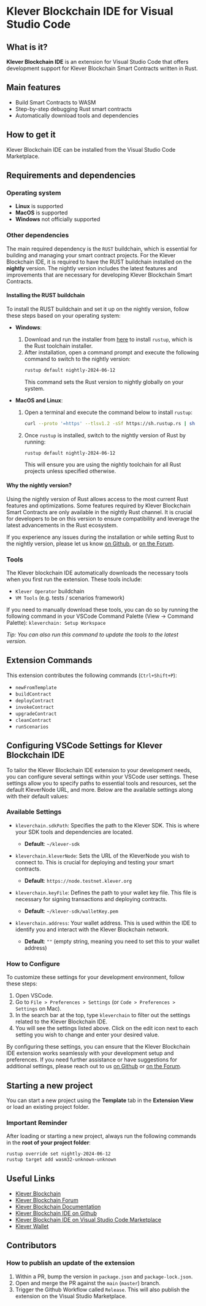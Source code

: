 # Klever Blockchain IDE for Visual Studio Code

<!-- ![Build Status](https://github.com/klever-io/kvm-ide-vscode/actions/workflows/build.yml/badge.svg) -->

## What is it?

**Klever Blockchain IDE** is an extension for Visual Studio Code that offers development support for Klever Blockchain Smart Contracts written in Rust.

## Main features

 - Build Smart Contracts to WASM
 - Step-by-step debugging Rust smart contracts
 - Automatically download tools and dependencies
 <!-- - Rust debugger support for managed types - see [the installation guide](#installing-the-rust-debugger-pretty-printer-script) -->

## How to get it

Klever Blockchain IDE can be installed from the Visual Studio Code Marketplace.

## Requirements and dependencies

### Operating system

 - **Linux** is supported
 - **MacOS** is supported
 - **Windows** not officially supported

### Other dependencies

The main required dependency is the `RUST` buildchain, which is essential for building and managing your smart contract projects. For the Klever Blockchain IDE, it is required to have the RUST buildchain installed on the **nightly** version. The nightly version includes the latest features and improvements that are necessary for developing Klever Blockchain Smart Contracts.

#### Installing the RUST buildchain

To install the RUST buildchain and set it up on the nightly version, follow these steps based on your operating system:

- **Windows**: 
  1. Download and run the installer from [here](https://www.rust-lang.org/pt-BR/tools/install) to install `rustup`, which is the Rust toolchain installer.
  2. After installation, open a command prompt and execute the following command to switch to the nightly version:
     ```bash
     rustup default nightly-2024-06-12
     ```
     This command sets the Rust version to nightly globally on your system.

- **MacOS and Linux**: 
  1. Open a terminal and execute the command below to install `rustup`:
     ```bash
     curl --proto '=https' --tlsv1.2 -sSf https://sh.rustup.rs | sh
     ```
  2. Once `rustup` is installed, switch to the nightly version of Rust by running:
     ```bash
     rustup default nightly-2024-06-12
     ```
     This will ensure you are using the nightly toolchain for all Rust projects unless specified otherwise.

#### Why the nightly version?

Using the nightly version of Rust allows access to the most current Rust features and optimizations. Some features required by Klever Blockchain Smart Contracts are only available in the nightly Rust channel. It is crucial for developers to be on this version to ensure compatibility and leverage the latest advancements in the Rust ecosystem.

If you experience any issues during the installation or while setting Rust to the nightly version, please let us know [on Github](https://github.com/klever-io/kvm-ide-vscode/issues), or [on the Forum](https://forum.klever.org/c/kleverchain/developers).


### Tools

The Klever blockchain IDE automatically downloads the necessary tools when you first run the extension. These tools include:

* `Klever Operator` buildchain
* `VM Tools` (e.g. tests / scenarios framework)

If you need to manually download these tools, you can do so by running the following command in your VSCode Command Palette (View -> Command Palette): `kleverchain: Setup Workspace`

_Tip: You can also run this command to update the tools to the latest version._


## Extension Commands

This extension contributes the following commands (`Ctrl+Shift+P`):

* `newFromTemplate`
* `buildContract`
* `deployContract`
* `invokeContract`
* `upgradeContract`
* `cleanContract`
* `runScenarios`


## Configuring VSCode Settings for Klever Blockchain IDE

To tailor the Klever Blockchain IDE extension to your development needs, you can configure several settings within your VSCode user settings. These settings allow you to specify paths to essential tools and resources, set the default KleverNode URL, and more. Below are the available settings along with their default values:

### Available Settings

- `kleverchain.sdkPath`: Specifies the path to the Klever SDK. This is where your SDK tools and dependencies are located.
  - **Default**: `~/klever-sdk`

- `kleverchain.kleverNode`: Sets the URL of the KleverNode you wish to connect to. This is crucial for deploying and testing your smart contracts.
  - **Default**: `https://node.testnet.klever.org`

- `kleverchain.keyFile`: Defines the path to your wallet key file. This file is necessary for signing transactions and deploying contracts.
  - **Default**: `~/klever-sdk/walletKey.pem`

- `kleverchain.address`: Your wallet address. This is used within the IDE to identify you and interact with the Klever Blockchain network.
  - **Default**: `""` (empty string, meaning you need to set this to your wallet address)

### How to Configure

To customize these settings for your development environment, follow these steps:

1. Open VSCode.
2. Go to `File > Preferences > Settings` (or `Code > Preferences > Settings` on Mac).
3. In the search bar at the top, type `kleverchain` to filter out the settings related to the Klever Blockchain IDE.
4. You will see the settings listed above. Click on the edit icon next to each setting you wish to change and enter your desired value.

By configuring these settings, you can ensure that the Klever Blockchain IDE extension works seamlessly with your development setup and preferences. If you need further assistance or have suggestions for additional settings, please reach out to us [on Github](https://github.com/klever-io/kvm-ide-vscode/issues) or [on the Forum](https://forum.klever.org/c/kleverchain/developers).


## Starting a new project

You can start a new project using the **Template** tab in the **Extension View** or load an existing project folder.

### **Important Reminder**
After loading or starting a new project, always run the following commands in the **root of your project folder**:

```bash
rustup override set nightly-2024-06-12
rustup target add wasm32-unknown-unknown
```

<!-- ## Installing the rust debugger pretty printer script

The rust debugger pretty printer script for LLDB allows proper viewing of managed types (BigUint, ManagedBuffer etc.) when debugging smart contract rust tests.

Prerequisites: First, make sure that the [CodeLLDB](https://github.com/vadimcn/vscode-lldb) extension is installed. This can be done directly from Visual Studio Code extensions menu.

Then, from Visual Studio Code open the command menu via `Ctrl+Shift+P` and run `kleverchain: Install the rust debugger pretty printer script`. If this option isn't present, make sure you have the latest version of the `Klever Blockchain` Visual Studio Code extension.

You will be prompted for the repository, branch and path for the pretty printer script. Simply leave the options blank in order to install the latest version of the script from mx-sdk-rs. -->

## Useful Links

- [Klever Blockchain](https://klever.org/)
- [Klever Blockchain Forum](https://forum.klever.org/c/kleverchain/developers)
- [Klever Blockchain Documentation](https://docs.klever.org/welcome-to-the-Klever-Blockchain-documentation-website)
- [Klever Blockchain IDE on Github](https://github.com/klever-io/kvm-ide-vscode/issues)
- [Klever Blockchain IDE on Visual Studio Code Marketplace](https://marketplace.visualstudio.com/items?itemName=Klever-org.vscode-kvm-ide)
- [Klever Wallet](https://klever.io/)

## Contributors

### How to publish an update of the extension

1. Within a PR, bump the version in `package.json` and `package-lock.json`.
2. Open and merge the PR against the `main` (`master`) branch.
3. Trigger the Github Workflow called `Release`. This will also publish the extension on the Visual Studio Marketplace.
